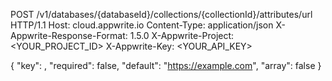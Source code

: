 POST /v1/databases/{databaseId}/collections/{collectionId}/attributes/url HTTP/1.1
Host: cloud.appwrite.io
Content-Type: application/json
X-Appwrite-Response-Format: 1.5.0
X-Appwrite-Project: &lt;YOUR_PROJECT_ID&gt;
X-Appwrite-Key: &lt;YOUR_API_KEY&gt;

{
  "key": ,
  "required": false,
  "default": "https://example.com",
  "array": false
}

